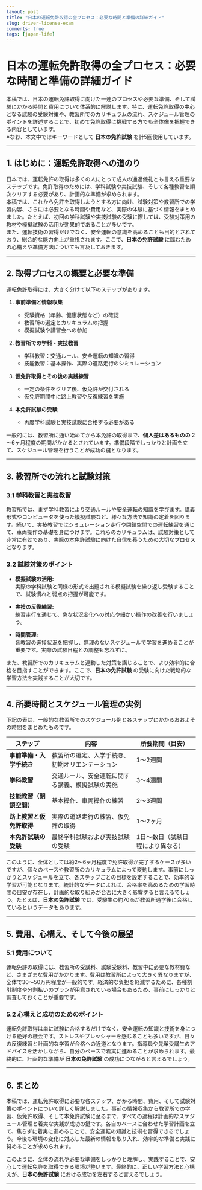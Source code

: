 ```yaml
---
layout: post
title: "日本の運転免許取得の全プロセス：必要な時間と準備の詳細ガイド"
slug: driver-license-exam
comments: true
tags: [japan-life]
---
```

# 日本の運転免許取得の全プロセス：必要な時間と準備の詳細ガイド

本稿では、日本の運転免許取得に向けた一連のプロセスや必要な準備、そして試験にかかる時間と費用について体系的に解説します。特に、運転免許取得の中心となる試験の受験対策や、教習所でのカリキュラムの流れ、スケジュール管理のポイントを詳述することで、初めて免許取得に挑戦する方でも全体像を把握できる内容としています。  
※なお、本文中ではキーワードとして **日本の免許試験** を計5回使用しています。

---

## 1. はじめに：運転免許取得への道のり

日本では、運転免許の取得は多くの人にとって成人の通過儀礼とも言える重要なステップです。免許取得のためには、学科試験や実技試験、そして各種教習を順次クリアする必要があり、計画的な準備が求められます。  
本稿では、これから免許を取得しようとする方に向け、試験対策や教習所での学習内容、さらには必要となる時間や費用など、実際の体験に基づく情報をまとめました。たとえば、初回の学科試験や実技試験の受験に際しては、受験対策用の教材や模擬試験の活用が効果的であることが多いです。  
また、運転技術の習得だけでなく、安全運転の意識を高めることも目的とされており、総合的な能力向上が重視されます。ここで、**日本の免許試験** に臨むための心構えや準備方法についても言及しておきます。

---

<script async src="https://pagead2.googlesyndication.com/pagead/js/adsbygoogle.js?client=ca-pub-7886659064712565"
     crossorigin="anonymous"></script>
<!-- 광고2 -->
<ins class="adsbygoogle"
     style="display:block"
     data-ad-client="ca-pub-7886659064712565"
     data-ad-slot="1101493367"
     data-ad-format="auto"
     data-full-width-responsive="true"></ins>
<script>
     (adsbygoogle = window.adsbygoogle || []).push({});
</script>

## 2. 取得プロセスの概要と必要な準備

運転免許取得には、大きく分けて以下のステップがあります。

1. **事前準備と情報収集**  
   - 受験資格（年齢、健康状態など）の確認  
   - 教習所の選定とカリキュラムの把握  
   - 模擬試験や講習会への参加

2. **教習所での学科・実技教習**  
   - 学科教習：交通ルール、安全運転の知識の習得  
   - 技能教習：基本操作、実際の道路走行のシミュレーション

3. **仮免許取得とその後の実践練習**  
   - 一定の条件をクリア後、仮免許が交付される  
   - 仮免許期間中に路上教習や反復練習を実施

4. **本免許試験の受験**  
   - 再度学科試験と実技試験に合格する必要がある

一般的には、教習所に通い始めてから本免許の取得まで、**個人差はあるものの** 2～6ヶ月程度の期間がかかるとされています。準備段階でしっかりと計画を立て、スケジュール管理を行うことが成功の鍵となります。

---

<script async src="https://pagead2.googlesyndication.com/pagead/js/adsbygoogle.js?client=ca-pub-7886659064712565"
     crossorigin="anonymous"></script>
<!-- 광고2 -->
<ins class="adsbygoogle"
     style="display:block"
     data-ad-client="ca-pub-7886659064712565"
     data-ad-slot="1101493367"
     data-ad-format="auto"
     data-full-width-responsive="true"></ins>
<script>
     (adsbygoogle = window.adsbygoogle || []).push({});
</script>

## 3. 教習所での流れと試験対策

### 3.1 学科教習と実技教習

教習所では、まず学科教習により交通ルールや安全運転の知識を学びます。講義形式やコンピュータを使った模擬試験など、様々な方法で知識の定着を図ります。続いて、実技教習ではシミュレーション走行や閉鎖空間での運転練習を通じて、車両操作の基礎を身につけます。これらのカリキュラムは、試験対策として非常に有効であり、実際の本免許試験に向けた自信を養うための大切なプロセスとなります。

### 3.2 試験対策のポイント

- **模擬試験の活用:**  
  実際の学科試験と同様の形式で出題される模擬試験を繰り返し受験することで、試験慣れと弱点の把握が可能です。

- **実技の反復練習:**  
  練習走行を通じて、急な状況変化への対応や細かい操作の改善を行いましょう。

- **時間管理:**  
  各教習の進捗状況を把握し、無理のないスケジュールで学習を進めることが重要です。実際の試験日程との調整も忘れずに。

また、教習所でのカリキュラムと連動した対策を講じることで、より効率的に合格を目指すことができます。ここで、**日本の免許試験** の受験に向けた戦略的な学習方法を実践することが大切です。

---

## 4. 所要時間とスケジュール管理の実例

<script async src="https://pagead2.googlesyndication.com/pagead/js/adsbygoogle.js?client=ca-pub-7886659064712565"
     crossorigin="anonymous"></script>
<!-- 광고2 -->
<ins class="adsbygoogle"
     style="display:block"
     data-ad-client="ca-pub-7886659064712565"
     data-ad-slot="1101493367"
     data-ad-format="auto"
     data-full-width-responsive="true"></ins>
<script>
     (adsbygoogle = window.adsbygoogle || []).push({});
</script>

下記の表は、一般的な教習所でのスケジュール例と各ステップにかかるおおよその時間をまとめたものです。

| ステップ                   | 内容                                         | 所要期間（目安）         |
| -------------------------- | -------------------------------------------- | ------------------------ |
| **事前準備・入学手続き**     | 教習所の選定、入学手続き、初期オリエンテーション       | 1～2週間                 |
| **学科教習**                | 交通ルール、安全運転に関する講義、模擬試験の実施          | 3～4週間                 |
| **技能教習（閉鎖空間）**      | 基本操作、車両操作の練習                           | 2～3週間                 |
| **路上教習と仮免許取得**      | 実際の道路走行の練習、仮免許の取得                     | 1～2ヶ月                 |
| **本免許試験の受験**         | 最終学科試験および実技試験の受験                      | 1日～数日（試験日程により異なる） |

このように、全体としては約2～6ヶ月程度で免許取得が完了するケースが多いですが、個々のペースや教習所のカリキュラムによって変動します。事前にしっかりとスケジュールを立て、各ステップごとの目標を設定することで、効率的な学習が可能となります。統計的なデータによれば、合格率を高めるための学習時間の目安が存在し、計画的な取り組みが合否に大きく影響すると言えるでしょう。たとえば、**日本の免許試験** では、受験生の約70％が教習所通学後に合格しているというデータもあります。

---

## 5. 費用、心構え、そして今後の展望

<script async src="https://pagead2.googlesyndication.com/pagead/js/adsbygoogle.js?client=ca-pub-7886659064712565"
     crossorigin="anonymous"></script>
<!-- 광고2 -->
<ins class="adsbygoogle"
     style="display:block"
     data-ad-client="ca-pub-7886659064712565"
     data-ad-slot="1101493367"
     data-ad-format="auto"
     data-full-width-responsive="true"></ins>
<script>
     (adsbygoogle = window.adsbygoogle || []).push({});
</script>

### 5.1 費用について

運転免許の取得には、教習所の受講料、試験受験料、教習中に必要な教材費など、さまざまな費用がかかります。費用は教習所によって大きく異なりますが、全体で30～50万円程度が一般的です。経済的な負担を軽減するために、各種割引制度や分割払いのプランが用意されている場合もあるため、事前にしっかりと調査しておくことが重要です。

### 5.2 心構えと成功のためのポイント

運転免許取得は単に試験に合格するだけでなく、安全運転の知識と技術を身につける絶好の機会です。ストレスやプレッシャーを感じることも多いですが、日々の反復練習と計画的な学習が合格への近道となります。指導員や先輩受講生のアドバイスを活かしながら、自分のペースで着実に進めることが求められます。最終的に、計画的な準備が **日本の免許試験** の成功につながると言えるでしょう。

---

## 6. まとめ

本稿では、運転免許取得に必要な各ステップ、かかる時間、費用、そして試験対策のポイントについて詳しく解説しました。事前の情報収集から教習所での学習、仮免許取得、そして本免許試験に至るまで、すべての過程は計画的なスケジュール管理と着実な実践が成功の鍵です。各自のペースに合わせた学習計画を立て、焦らずに着実に進めることで、安全運転の知識と技術を習得できるでしょう。今後も環境の変化に対応した最新の情報を取り入れ、効率的な準備と実践に努めることが求められます。  

このように、全体の流れや必要な準備をしっかりと理解し、実践することで、安心して運転免許を取得できる環境が整います。最終的に、正しい学習方法と心構えが、**日本の免許試験** における成功を左右すると言えるでしょう。

---

<script async src="https://pagead2.googlesyndication.com/pagead/js/adsbygoogle.js?client=ca-pub-7886659064712565"
     crossorigin="anonymous"></script>
<!-- 광고2 -->
<ins class="adsbygoogle"
     style="display:block"
     data-ad-client="ca-pub-7886659064712565"
     data-ad-slot="1101493367"
     data-ad-format="auto"
     data-full-width-responsive="true"></ins>
<script>
     (adsbygoogle = window.adsbygoogle || []).push({});
</script>